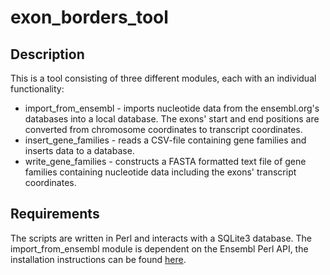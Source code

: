 # exon_borders_tool

## Description ##

This is a tool consisting of three different modules, each with an individual functionality:
* import_from_ensembl - imports nucleotide data from the ensembl.org's databases into a local database. The exons' start and end positions are converted from chromosome coordinates to transcript coordinates.
* insert_gene_families - reads a CSV-file containing gene families and inserts data to a database.
* write_gene_families - constructs a FASTA formatted text file of gene families containing nucleotide data including the exons' transcript coordinates.

## Requirements ##
The scripts are written in Perl and interacts with a SQLite3 database.
The import_from_ensembl module is dependent on the Ensembl Perl API, the installation instructions can be found [here](https://www.ensembl.org/info/docs/api/api_installation.html).
